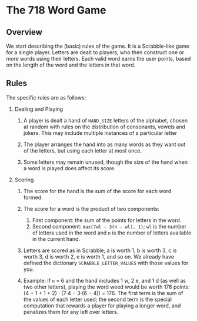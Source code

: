 # The 718 Word Game


## Overview

We start describing the (basic) rules of the game. It is a Scrabble-like game
for a single player. Letters are dealt to players, who then construct one or
more words using their letters. Each valid word earns the user points, based
on the length of the word and the letters in that word.

## Rules

The specific rules are as follows:

1.  Dealing and Playing

    1.  A player is dealt a hand of `HAND_SIZE` letters of the alphabet, chosen
        at random with rules on the distribution of consonants, vowels and
        jokers. This may include multiple instances of a particular letter

    2.  The player arranges the hand into as many words as they want out of the
        letters, but using each letter at most once.

    3.  Some letters may remain unused, though the size of the hand when a
        word is played does affect its score.

2.  Scoring

    1.  The score for the hand is the sum of the score for each word formed.

    2.  The score for a word is the product of two components:
        1.  First component: the sum of the points for letters in the word.
        2.  Second component: `max(7wl − 3(n − wl), 1)`; `wl` is the number of
            letters used in the word and `n` is the number of letters available in
            the current hand.

    3.  Letters are scored as in Scrabble; a is worth 1, b is worth 3, c is
        worth 3, d is worth 2, e is worth 1, and so on. We already have defined
        the dictionary `SCRABBLE_LETTER_VALUES` with those values for you.

    4.  Example: If `n` = 6 and the hand includes 1 w, 2 e, and 1 d (as well as
        two other letters), playing the word weed would be worth 176 points: (4 +
        1 + 1 + 2) · (7·4 − 3·(6 − 4)) = 176. The first term is the sum of
        the values of each letter used; the second term is the special
        computation that rewards a player for playing a longer word, and
        penalizes them for any left over letters.